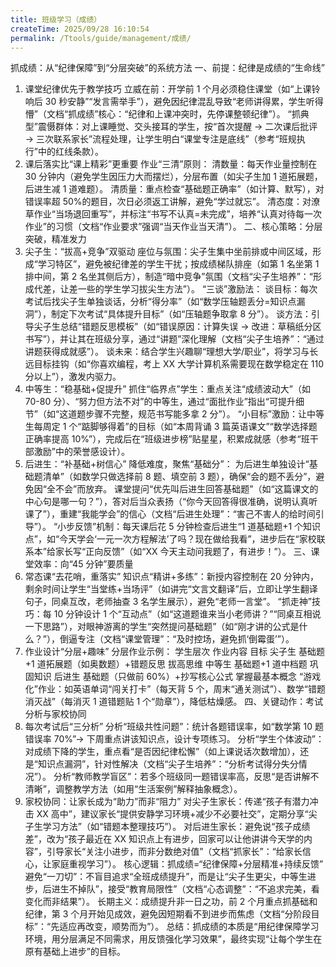 ```yaml
---
title: 班级学习（成绩）
createTime: 2025/09/28 16:10:54
permalink: /Ttools/guide/management/成绩/
---
```


抓成绩：从“纪律保障”到“分层突破”的系统方法
一、前提：纪律是成绩的“生命线”

1. 课堂纪律优先于教学技巧
   立威在前：开学前 1 个月必须稳住课堂（如“上课铃响后 30 秒安静”“发言需举手”），避免因纪律混乱导致“老师讲得累，学生听得懵”（文档“抓成绩”核心：“纪律和上课冲突时，先停课整顿纪律”）。
   “抓典型”震慑群体：对上课睡觉、交头接耳的学生，按“首次提醒 → 二次课后批评 → 三次联系家长”流程处理，让学生明白“课堂专注是底线”（参考“班规执行”中的红线条款）。
2. 课后落实比“课上精彩”更重要
   作业“三清”原则：
   清数量：每天作业量控制在 30 分钟内（避免学生因压力大而摆烂），分层布置（如尖子生加 1 道拓展题，后进生减 1 道难题）。
   清质量：重点检查“基础题正确率”（如计算、默写），对错误率超 50%的题目，次日必须返工讲解，避免“学过就忘”。
   清态度：对潦草作业“当场退回重写”，并标注“书写不认真=未完成”，培养“认真对待每一次作业”的习惯（文档“作业要求”强调“当天作业当天清”）。
   二、核心策略：分层突破，精准发力
3. 尖子生：“拔高+竞争”双驱动
   座位与氛围：尖子生集中坐前排或中间区域，形成“学习特区”，避免被纪律差的学生干扰；按成绩梯队排座（如第 1 名坐第 1 排中间，第 2 名坐其侧后方），制造“暗中竞争”氛围（文档“尖子生培养”：“形成代差，让差一些的学生学习拔尖生方法”）。
   “三谈”激励法：
   谈目标：每次考试后找尖子生单独谈话，分析“得分率”（如“数学压轴题丢分=知识点漏洞”），制定下次考试“具体提升目标”（如“压轴题争取拿 8 分”）。
   谈方法：引导尖子生总结“错题反思模板”（如“错误原因：计算失误 → 改进：草稿纸分区书写”），并让其在班级分享，通过“讲题”深化理解（文档“尖子生培养”：“通过讲题获得成就感”）。
   谈未来：结合学生兴趣聊“理想大学/职业”，将学习与长远目标挂钩（如“你喜欢编程，考上 XX 大学计算机系需要现在数学稳定在 110 分以上”），激发内驱力。
4. 中等生：“稳基础+促提升”
   抓住“临界点”学生：重点关注“成绩波动大”（如 70-80 分）、“努力但方法不对”的中等生，通过“面批作业”指出“可提升细节”（如“这道题步骤不完整，规范书写能多拿 2 分”）。
   “小目标”激励：让中等生每周定 1 个“踮脚够得着”的目标（如“本周背诵 3 篇英语课文”“数学选择题正确率提高 10%”），完成后在“班级进步榜”贴星星，积累成就感（参考“班干部激励”中的荣誉感设计）。
5. 后进生：“补基础+树信心”
   降低难度，聚焦“基础分”：
   为后进生单独设计“基础题清单”（如数学只做选择前 8 题、填空前 3 题），确保“会的题不丢分”，避免因“全不会”而放弃。
   课堂提问“优先叫后进生回答基础题”（如“这篇课文的中心句是哪一句？”），答对后当众表扬（“你今天回答得很准确，说明认真听课了”），重建“我能学会”的信心（文档“后进生处理”：“害己不害人的给时间引导”）。
   “小步反馈”机制：每天课后花 5 分钟检查后进生“1 道基础题+1 个知识点”，如“今天学会‘一元一次方程解法’了吗？现在做给我看”，进步后在“家校联系本”给家长写“正向反馈”（如“XX 今天主动问我题了，有进步！”）。
   三、课堂效率：向“45 分钟”要质量
6. 常态课“去花哨，重落实”
   知识点“精讲+多练”：新授内容控制在 20 分钟内，剩余时间让学生“当堂练+当场评”（如讲完“文言文翻译”后，立即让学生翻译句子，同桌互改，老师抽查 3 名学生展示），避免“老师一言堂”。
   “抓走神”技巧：每 10 分钟设计 1 个“互动点”（如“这道题谁来当小老师讲？”“同桌互相说一下思路”），对眼神游离的学生“突然提问基础题”（如“刚才讲的公式是什么？”），倒逼专注（文档“课堂管理”：“及时控场，避免抓‘倒霉蛋’”）。
7. 作业设计“分层+趣味”
   分层作业示例：
   学生层次 作业内容 目标
   尖子生 基础题+1 道拓展题（如奥数题）+错题反思 拔高思维
   中等生 基础题+1 道中档题 巩固知识
   后进生 基础题（只做前 60%）+抄写核心公式 掌握最基本概念
   “游戏化”作业：如英语单词“闯关打卡”（每天背 5 个，周末“通关测试”）、数学“错题消灭战”（每消灭 1 道错题贴 1 个“勋章”），降低枯燥感。
   四、关键动作：考试分析与家校协同
8. 每次考试后“三分析”
   分析“班级共性问题”：统计各题错误率，如“数学第 10 题错误率 70%”→ 下周重点讲该知识点，设计专项练习。
   分析“学生个体波动”：对成绩下降的学生，重点看“是否因纪律松懈”（如上课说话次数增加），还是“知识点漏洞”，针对性解决（文档“尖子生培养”：“分析考试得分失分情况”）。
   分析“教师教学盲区”：若多个班级同一题错误率高，反思“是否讲解不清晰”，调整教学方法（如用“生活案例”解释抽象概念）。
9. 家校协同：让家长成为“助力”而非“阻力”
   对尖子生家长：传递“孩子有潜力冲击 XX 高中”，建议家长“提供安静学习环境+减少不必要社交”，定期分享“尖子生学习方法”（如“错题本整理技巧”）。
   对后进生家长：避免说“孩子成绩差”，改为“孩子最近在 XX 知识点上有进步，回家可以让他讲讲今天学的内容”，引导家长“关注小进步，而非分数绝对值”（文档“抓家长”：“给家长信心，让家庭重视学习”）。
   核心逻辑：抓成绩=“纪律保障+分层精准+持续反馈”
   避免“一刀切”：不盲目追求“全班成绩提升”，而是让“尖子生更尖，中等生进步，后进生不掉队”，接受“教育局限性”（文档“心态调整”：“不追求完美，看变化而非结果”）。
   长期主义：成绩提升非一日之功，前 2 个月重点抓基础和纪律，第 3 个月开始见成效，避免因短期看不到进步而焦虑（文档“分阶段目标”：“先适应再改变，顺势而为”）。
   总结：抓成绩的本质是“用纪律保障学习环境，用分层满足不同需求，用反馈强化学习效果”，最终实现“让每个学生在原有基础上进步”的目标。
